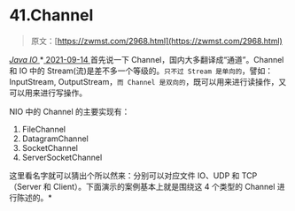<!--yml
category: 未分类
date: 0001-01-01 00:00:00
--->

# 41.Channel

> 原文：[https://zwmst.com/2968.html](https://zwmst.com/2968.html)

   [ *Java IO* ](https://zwmst.com/java-io)*[ <time datetime="2021-09-14T22:45:35+08:00"> 2021-09-14 </time> ](https://zwmst.com/2968.html)  首先说一下 Channel，国内大多翻译成“通道”。Channel 和 IO 中的 Stream(流)是差不多一个等级的。`只不过 Stream 是单向的`，譬如：InputStream, OutputStream，`而 Channel 是双向的`，既可以用来进行读操作，又可以用来进行写操作。

NIO 中的 Channel 的主要实现有：

1.  FileChannel
2.  DatagramChannel
3.  SocketChannel
4.  ServerSocketChannel

这里看名字就可以猜出个所以然来：分别可以对应文件 IO、UDP 和 TCP（Server 和 Client）。下面演示的案例基本上就是围绕这 4 个类型的 Channel 进行陈述的。*